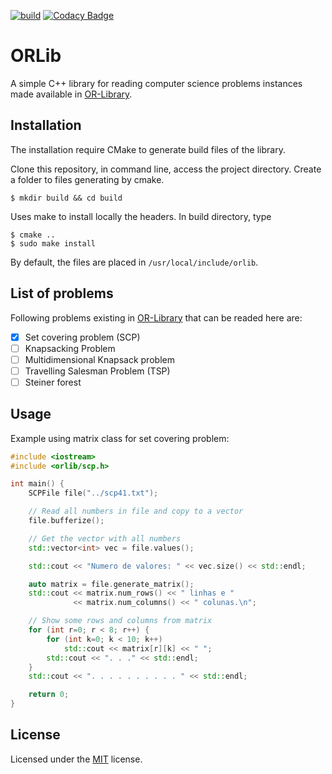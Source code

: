 [![build](https://travis-ci.org/pinho/orlib.svg?branch=master)](https://travis-ci.org/pinho/orlib) [![Codacy Badge](https://api.codacy.com/project/badge/Grade/a39d4717f47c480482a1edfb93f39a05)](https://www.codacy.com/manual/ronaldpnh/orlib?utm_source=github.com&amp;utm_medium=referral&amp;utm_content=pinho/orlib&amp;utm_campaign=Badge_Grade) 

# ORLib 
A simple C++ library for reading computer science problems instances made
available in [OR-Library](http://people.brunel.ac.uk/~mastjjb/jeb/info.html).


## Installation
The installation require CMake to generate build files of the library.

Clone this repository, in command line, access the project directory.
Create a folder to files generating by cmake.

```
$ mkdir build && cd build
```

Uses make to install locally the headers.
In build directory, type

```
$ cmake ..
$ sudo make install
```

By default, the files are placed in `/usr/local/include/orlib`.


## List of problems

Following problems existing in
[OR-Library](http://people.brunel.ac.uk/~mastjjb/jeb/info.html)
that can be readed here are:

- [X] Set covering problem (SCP)
- [ ] Knapsacking Problem
- [ ] Multidimensional Knapsack problem
- [ ] Travelling Salesman Problem (TSP)
- [ ] Steiner forest

## Usage

Example using matrix class for set covering problem:

```cpp
#include <iostream>
#include <orlib/scp.h>

int main() {
    SCPFile file("../scp41.txt");

    // Read all numbers in file and copy to a vector
    file.bufferize();

    // Get the vector with all numbers
    std::vector<int> vec = file.values();

    std::cout << "Numero de valores: " << vec.size() << std::endl;

    auto matrix = file.generate_matrix();
    std::cout << matrix.num_rows() << " linhas e "
              << matrix.num_columns() << " colunas.\n";

	// Show some rows and columns from matrix
	for (int r=0; r < 8; r++) {
		for (int k=0; k < 10; k++)
			std::cout << matrix[r][k] << " ";
		std::cout << ". . ." << std::endl;
	}
	std::cout << ". . . . . . . . . . " << std::endl;

    return 0;
}

```

## License

Licensed under the [MIT](https://opensource.org/licenses/MIT) license.